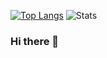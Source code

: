 [![Top Langs](https://github-readme-stats.vercel.app/api/top-langs/?username=FluffyRudy)](https://github.com/FluffyRudy/github-readme-stats)
![Stats](https://raw.githubusercontent.com/FluffyRudy/github-stats/master/generated/overview.svg#gh-dark-mode-only)
### Hi there 👋


<!--
**FluffyRudy/FluffyRudy** is a ✨ _special_ ✨ repository because its `README.md` (this file) appears on your GitHub profile.

Here are some ideas to get you started:

- 🔭 I’m currently working on ...
- 🌱 I’m currently learning ...
- 👯 I’m looking to collaborate on ...
- 🤔 I’m looking for help with ...
- 💬 Ask me about ...
- 📫 How to reach me: ...
- 😄 Pronouns: ...
- ⚡ Fun fact: ...
-->
